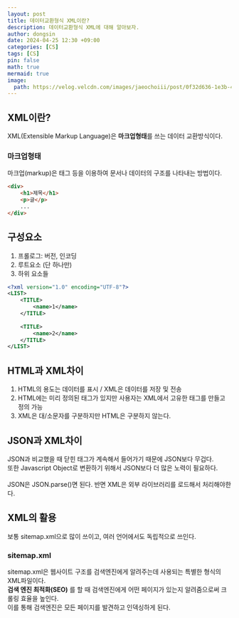 ```yaml
---
layout: post
title: 데이터교환형식 XML이란?
description: 데이터교환형식 XML에 대해 알아보자.
author: dongsin
date: 2024-04-25 12:30 +09:00
categories: [CS]
tags: [CS]
pin: false
math: true
mermaid: true
image:
  path: https://velog.velcdn.com/images/jaeochoiii/post/0f32d636-1e3b-4cd7-9ba5-84cf4e0479fa/image.png
---
```


## XML이란?
XML(Extensible Markup Language)은 **마크업형태**를 쓰는 데이터 교환방식이다.

### 마크업형태
마크업(markup)은 태그 등을 이용하여 문서나 데이터의 구조를 나타내는 방법이다.
```html
<div>
    <h1>제목</h1>
    <p>글</p>
    ...
</div>
```

## 구성요소

1. 프롤로그: 버전, 인코딩
2. 루트요소 (단 하나만)
3. 하위 요소들

```xml
<?xml version="1.0" encoding="UTF-8"?>
<LIST>
    <TITLE>
        <name>1</name>
    </TITLE>
    
    <TITLE>
        <name>2</name>
    </TITLE>
</LIST>
```


## HTML과 XML차이
1. HTML의 용도는 데이터를 표시 / XML은 데이터를 저장 및 전송
2. HTML에는 미리 정의된 태그가 있지만 사용자는 XML에서 고유한 태그를 만들고 정의 가능
3. XML은 대/소문자를 구분하지만 HTML은 구분하지 않는다.


## JSON과 XML차이
JSON과 비교했을 때 닫힌 태그가 계속해서 들어가기 때문에 JSON보다 무겁다.<br />
또한 Javascript Object로 변환하기 위해서 JSON보다 더 많은 노력이 필요하다.
<br />
<br />
JSON은 JSON.parse()면 된다. 반면 XML은 외부 라이브러리를 로드해서 처리해야한다.

## XML의 활용
보통 sitemap.xml으로 많이 쓰이고, 여러 언어에서도 독립적으로 쓰인다.

### sitemap.xml
sitemap.xml은 웹사이트 구조를 검색엔진에게 알려주는데 사용되는 특별한 형식의 XML파일이다.<br />
**검색 엔진 최적화(SEO)** 를 할 때 검색엔진에게 어떤 페이지가 있는지 알려줌으로써 크롤링 효율을 높인다.<br />
이를 통해 검색엔진은 모든 페이지를 발견하고 인덱싱하게 된다.

